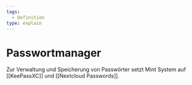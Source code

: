 ```yaml
---
tags:
  - Definition
type: explain
---
```

# Passwortmanager

Zur Verwaltung und Speicherung von Passwörter setzt Mint System auf [[KeePassXC]] und [[Nextcloud Passwords]].

